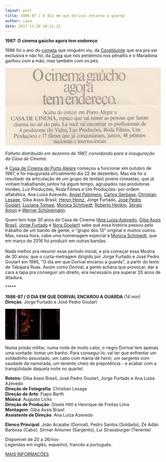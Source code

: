```yaml
---
layout: post
title: 1986-87 / O dia em que Dorival encarou a guarda
author: casa
date: 2017-11-20 10:11:23
---
```

**1987: O cinema gaúcho agora tem endereço**

1986 foi o ano do [cometa](https://pt.wikipedia.org/wiki/Cometa_Halley) que ninguém viu, da [Constituinte](https://pt.wikipedia.org/wiki/Assembleia_Nacional_Constituinte_de_1987) que era pra ser exclusiva e não foi, da [Copa](https://pt.wikipedia.org/wiki/Copa_do_Mundo_FIFA_de_1986) que nós perdemos nos pênaltis e o Maradona ganhou com a mão, mas também com os pés.

![](/uploads/cine-rs-endereco.jpg)

*F﻿olheto distribuído em dezemro de 1987, convidando para a inauguração da Casa de Cinema.*

A [Casa de Cinema de Porto Alegre](https://www.casacinepoa.com.br/sobre/) começou a funcionar em outubro de 1987, e foi inaugurada oficialmente dia 22 de dezembro. Mas ela foi o resultado da articulação de um grupo de (então) jovens cineastas, que já vinham trabalhando juntos há algum tempo, agrupados nas produtoras Invideo, Luz Produções, Roda Filmes e Um Produções: por ordem alfabética, Ana Luiza Azevedo, [Angel Palomero](http://www.unirio.br/cla/escoladeteatro/docentes/angel-palomero), [Carlos Gerbase](https://pt.wikipedia.org/wiki/Carlos_Gerbase), [Christian Lesage](https://vimeo.com/christianlesage), Giba Assis Brasil, [Heron Heinz](https://pt.wikipedia.org/wiki/Os_Replicantes), Jorge Furtado, [José Pedro Goulart](https://pt.wikipedia.org/wiki/Jos%C3%A9_Pedro_Goulart), [Luciana Tomasi](http://www.pranafilmes.com.br/prana-filmes/luciana-tomasi/), [Monica Schmiedt](http://mschmiedt.com.br/quem-somos/monica-schmiedt/), [Roberto Henkin](http://www.robertohenkin.com.br/), [Sérgio Amon](http://www.historiadocinemabrasileiro.com.br/sergio-amon/) e [Werner Schünemann](https://pt.wikipedia.org/wiki/Werner_Sch%C3%BCnemann).

Quem tem hoje 30 anos de Casa de Cinema ([Ana Luiza Azevedo](https://www.imdb.com/name/nm0044218), [Giba Assis Brasil](https://www.imdb.com/name/nm0039856), [Jorge Furtado](https://www.imdb.com/name/nm0299134) e [Nora Goulart](https://www.imdb.com/name/nm0332291)) sabe que essa história passou pelo trabalho de um bando de gente, o "grupo dos 13" original e muitos outros. Mas, nessa hora, cabe uma homenagem especial à [Monica Schmiedt](http://www1.folha.uol.com.br/cotidiano/2016/04/1756780-mortes-uma-apaixonada-cineasta-gaucha.shtml), que em março de 2016 foi produzir em outras bandas.\
 \
Nada melhor pra resumir esse período inicial, e pra começar essa Mostra de 30 anos, que o curta-metragem dirigido por Jorge Furtado e José Pedro Goulart em 1986, "O dia em que Dorival encarou a guarda", a partir do texto de Tabajara Ruas. Assim como Dorival, a gente achava que provocar, dar a cara a tapa pra conseguir um direito, era necessário pra superar 20 anos de ditadura.

\*\*\*\**

**1986-87 / O DIA EM QUE DORIVAL ENCAROU A GUARDA** (14 min)\
**Direção**: Jorge Furtado e José Pedro Goulart

![](/uploads/doriv-im.jpg)

Numa prisão militar, numa noite de muito calor, o negro Dorival tem apenas uma vontade: tomar um banho. Para consegui-lo, vai ter que enfrentar um soldadinho assustado, um cabo com mania de herói, um sargento com saudade da namorada, um tenente cheio de prepotência - e acabar com a tranqüilidade daquela noite no quartel.

**Roteiro**: Giba Assis Brasil, José Pedro Goulart, Jorge Furtado e Ana Luiza Azevedo\
**Direção de Fotografia**: Christian Lesage\
**Direção de Arte**: Fiapo Barth\
**Música**: Augusto Licks\
**Direção de Produção**: Gisele Hiltl e Henrique de Freitas Lima\
**Montagem**: Giba Assis Brasil\
**Assistente de Direção**: Ana Luiza Azevedo

**Elenco Principal**: João Acaiabe (Dorival), Pedro Santos (Soldado), Zé Adão Barbosa (Cabo), Sirmar Antunes (Sargento), Lui Strassburger (Tenente)

Disponível de 20 a 26/nov\
Legendas em inglês, espanhol, francês e português.

[MAIS INFORMAÇÕES](https://www.casacinepoa.com.br/filmes/o-dia-em-que-dorival-encarou-a-guarda/)